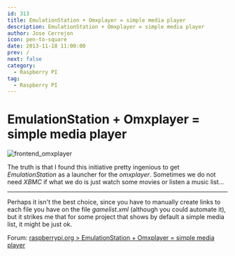 ```yaml
---
id: 313
title: EmulationStation + Omxplayer = simple media player
description: EmulationStation + Omxplayer = simple media player
author: Jose Cerrejon
icon: pen-to-square
date: 2013-11-18 11:00:00
prev: /
next: false
category:
  - Raspberry PI
tag:
  - Raspberry PI
---
```


# EmulationStation + Omxplayer = simple media player

![frontend_omxplayer](/images/2013/11/frontend_omxplayer.jpg)

The truth is that I found this initiative pretty ingenious to get *EmulationStation* as a launcher for the *omxplayer*. Sometimes we do not need *XBMC* if what we do is just watch some movies or listen a music list...

- - -
Perhaps it isn't the best choice, since you have to manually create links to each file you have on the file *gamelist.xml* (although you could automate it), but it strikes me that for some project that shows by default a simple media list, it might be just ok.

Forum: [raspberrypi.org > EmulationStation + Omxplayer = simple media player](http://www.raspberrypi.org/phpBB3/viewtopic.php?f=35&t=60785)